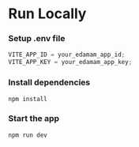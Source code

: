 

# Run Locally

### Setup .env file

```js
VITE_APP_ID = your_edamam_app_id;
VITE_APP_KEY = your_edamam_app_key;
```

### Install dependencies

```shell
npm install
```

### Start the app

```shell
npm run dev
```


